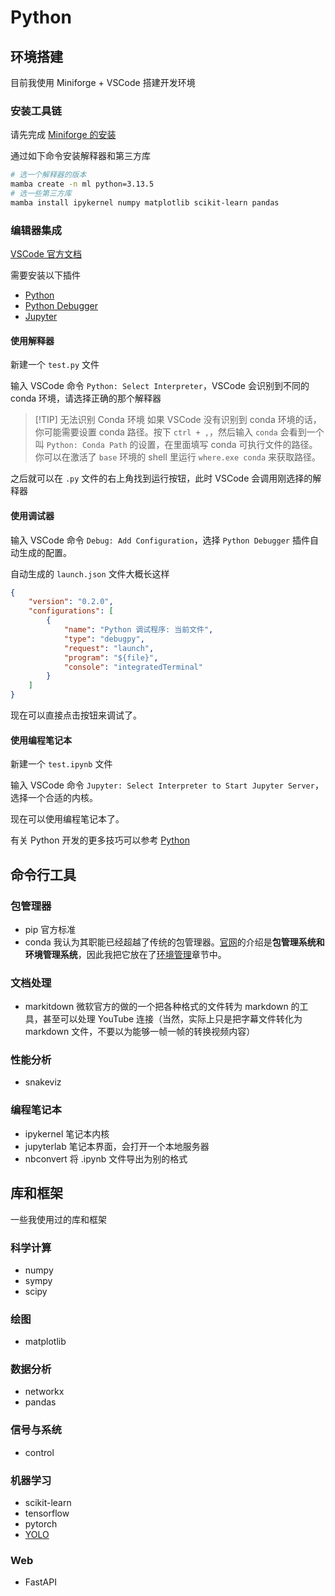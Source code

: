 # Python

## 环境搭建

目前我使用 Miniforge + VSCode 搭建开发环境

### 安装工具链

请先完成 [Miniforge 的安装](../环境管理/Conda.md)

通过如下命令安装解释器和第三方库

```sh
# 选一个解释器的版本
mamba create -n ml python=3.13.5
# 选一些第三方库
mamba install ipykernel numpy matplotlib scikit-learn pandas
```

### 编辑器集成

[VSCode 官方文档](https://code.visualstudio.com/docs/python/python-quick-start)

需要安装以下插件

- [Python](https://marketplace.visualstudio.com/items?itemName=ms-python.python)
- [Python Debugger](https://marketplace.visualstudio.com/items?itemName=ms-python.debugpy)
- [Jupyter](https://marketplace.visualstudio.com/items?itemName=ms-toolsai.jupyter)

#### 使用解释器

新建一个 `test.py` 文件

输入 VSCode 命令 `Python: Select Interpreter`，VSCode 会识别到不同的 conda 环境，请选择正确的那个解释器

> [!TIP] 无法识别 Conda 环境
> 如果 VSCode 没有识别到 conda 环境的话，你可能需要设置 conda 路径。按下 `ctrl + ,`，然后输入 `conda` 会看到一个叫 `Python: Conda Path` 的设置，在里面填写 conda 可执行文件的路径。你可以在激活了 `base` 环境的 shell 里运行 `where.exe conda` 来获取路径。

之后就可以在 `.py` 文件的右上角找到运行按钮，此时 VSCode 会调用刚选择的解释器

#### 使用调试器

输入 VSCode 命令 `Debug: Add Configuration`，选择 `Python Debugger` 插件自动生成的配置。

自动生成的 `launch.json` 文件大概长这样

```json
{
    "version": "0.2.0",
    "configurations": [
        {
            "name": "Python 调试程序: 当前文件",
            "type": "debugpy",
            "request": "launch",
            "program": "${file}",
            "console": "integratedTerminal"
        }
    ]
}
```

现在可以直接点击按钮来调试了。

#### 使用编程笔记本

新建一个 `test.ipynb` 文件

输入 VSCode 命令  `Jupyter: Select Interpreter to Start Jupyter Server`，选择一个合适的内核。

现在可以使用编程笔记本了。

有关 Python 开发的更多技巧可以参考 [Python](../编程语言/Python.md)

## 命令行工具

### 包管理器

- pip 官方标准
- conda 我认为其职能已经超越了传统的包管理器。[官网](https://anaconda.org/anaconda/conda)的介绍是**包管理系统和环境管理系统**，因此我把它放在了[环境管理](../环境管理/index.md)章节中。

### 文档处理

- markitdown 微软官方的做的一个把各种格式的文件转为 markdown 的工具，甚至可以处理 YouTube 连接（当然，实际上只是把字幕文件转化为 markdown 文件，不要以为能够一帧一帧的转换视频内容）

### 性能分析

- snakeviz

### 编程笔记本

- ipykernel 笔记本内核
- jupyterlab 笔记本界面，会打开一个本地服务器
- nbconvert 将 .ipynb 文件导出为别的格式

## 库和框架

一些我使用过的库和框架

### 科学计算

- numpy
- sympy
- scipy

### 绘图

- matplotlib

### 数据分析

- networkx
- pandas

### 信号与系统

- control

### 机器学习

- scikit-learn
- tensorflow
- pytorch
- [YOLO](../库和框架/YOLO.md)

### Web

- FastAPI
